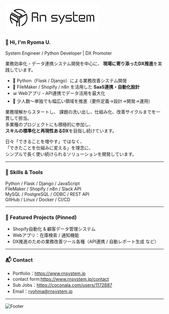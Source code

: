 
![Header](images/header.jpg)

### 👋 Hi, I'm Ryoma U.

System Engineer / Python Developer | DX Promoter

業務効率化・データ連携システム開発を中心に、
**現場に寄り添ったDX推進**を実践しています。

- 🔧 Python（Flask / Django）による業務改善システム開発
- 🧩 FileMaker / Shopify / n8n を活用した **SaaS連携・自動化設計**
- 📊 Webアプリ・API連携でデータ活用を最大化
- 🚀 少人数～単独でも幅広い領域を推進（要件定義→設計→開発→運用）

業務理解からスタートし、
課題の洗い出し、仕組み化、改善サイクルまでを一貫して担当。  
多業種のプロジェクトにも積極的に参加し、  
**スキルの標準化と再現性あるDX**を目指し続けています。

日々「できることを増やす」ではなく、  
「できたことを仕組みに変える」を理念に、  
シンプルで長く使い続けられるソリューションを開発しています。

---

### 🔗 Skills & Tools
Python / Flask / Django / JavaScript  
FileMaker / Shopify / n8n / Slack API  
MySQL / PostgreSQL / ODBC / REST API  
GitHub / Linux / Docker / CI/CD  

---

### 📌 Featured Projects (Pinned)
- Shopify自動化 & 顧客データ管理システム
- Webアプリ：在庫検索 / 通知機能
- DX推進のための業務改善ツール各種（API連携 / 自動レポート生成 など）

---

### 📬 Contact
- Portfolio：https://www.rnsystem.jp
- contact form:https://www.rnsystem.jp/contact
- Sub Jobs：https://coconala.com/users/1172887
- Email：ryohma@rnsystem.jp

---

![Footer](images/footer.jpg.jpg)